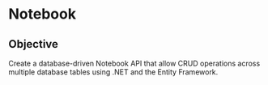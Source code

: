 # Notebook

## Objective
Create a database-driven Notebook API that allow CRUD operations across multiple database tables using .NET and the Entity Framework.  
